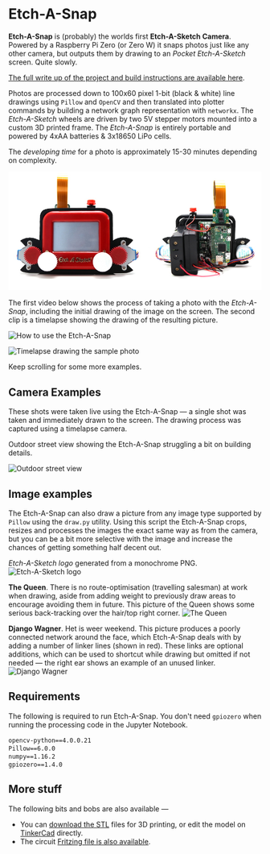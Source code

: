 # Etch-A-Snap

**Etch-A-Snap** is (probably) the worlds first **Etch-A-Sketch Camera**. Powered by a Raspberry Pi Zero (or Zero W) it snaps photos just like any other camera, but outputs them by drawing to an *Pocket Etch-A-Sketch* screen. Quite slowly.

[The full write up of the project and build instructions are available here](https://www.twobitarcade.net/article/etch-a-snap/).

Photos are processed down to 100x60 pixel 1-bit (black & white) line drawings using `Pillow` and `OpenCV` and then translated into plotter commands by building a network graph representation with `networkx`. The *Etch-A-Sketch* wheels are driven by two 5V stepper motors mounted into a custom 3D printed frame. The *Etch-A-Snap* is entirely portable and powered by 4xAA batteries & 3x18650 LiPo cells.

The *developing time* for a photo is approximately 15-30 minutes depending on complexity. 

![Etch-A-Snap front & back view](resources/etch-a-snap-front-and-back.jpg)

The first video below shows the process of taking a photo with the *Etch-A-Snap*, including the initial drawing of the image on the screen. The second clip is a timelapse showing the drawing of the resulting picture.

![How to use the Etch-A-Snap](https://imgur.com/Kqx2QLv.gif)

![Timelapse drawing the sample photo](https://imgur.com/o1HbUvc.gif)

Keep scrolling for some more examples.

## Camera Examples

These shots were taken live using the Etch-A-Snap — a single shot was taken and immediately drawn to the screen. The drawing process was captured using a timelapse camera.

Outdoor street view showing the Etch-A-Snap struggling a bit on building details. 

![Outdoor street view](https://imgur.com/eeu8bcH.gif)

## Image examples

The Etch-A-Snap can also draw a picture from any image type supported by `Pillow` using the `draw.py` utility. Using this script the Etch-A-Snap crops, resizes and processes the images the exact same way as from the camera, but you can be a bit more selective with the image and increase the chances of getting something half decent out.

*Etch-A-Sketch logo* generated from a monochrome PNG. 
![Etch-A-Sketch logo](https://imgur.com/i0tXHtN.gif)

**The Queen**. There is no route-optimisation (travelling salesman) at work when drawing, aside from adding weight to previously draw areas to encourage avoiding them in future. This picture of the Queen shows some serious back-tracking over the hair/top right corner.
![The Queen](https://imgur.com/wmu5kTd.gif)

**Django Wagner**. Het is weer weekend. This picture produces a poorly connected network around the face, which Etch-A-Snap deals with by adding a number of linker lines (shown in red). These links are optional additions, which can be used to shortcut while drawing but omitted if not needed — the right ear shows an example of an unused linker. 
![Django Wagner](https://imgur.com/cynx4KX.gif)


## Requirements

The following is required to run Etch-A-Snap. You don't need `gpiozero` when running the processing code in the Jupyter Notebook.

    opencv-python==4.0.0.21
    Pillow==6.0.0
    numpy==1.16.2
    gpiozero==1.4.0

## More stuff

The following bits and bobs are also available — 

* You can [download the STL](http://download.mfitzp.com/etch-a-snap-3d-prints.zip) files for 3D printing, or edit the model on [TinkerCad](https://www.tinkercad.com/things/13uotDFY1AL-etch-a-snap) directly.
* The circuit [Fritzing file is also available](http://download.mfitzp.com/Etch-A-Snap.fzz).
